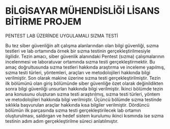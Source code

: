 # BİLGİSAYAR MÜHENDİSLİĞİ LİSANS BİTİRME PROJEM



PENTEST LAB ÜZERİNDE UYGULAMALI SIZMA TESTİ

Bu tez siber güvenliğin alt çalışma alanlarından olan bilgi güvenliği, sızma testleri ve lab ortamında örnek bir sızma testinin gerçekleştirilmesiyle ilgilidir. Tezin amacı, siber güvenlik alanındaki Pentest (sızma) çalışmalarının incelenmesi ve laboratuvar ortamında sızma testi gerçekleştirmektir. Bu amaç doğrultusunda sızma testleri hakkında araştırma ve inceleme yapılmış, sızma testi türleri, yöntemleri, araçları ve metodolojileri hakkında bilgi verilmiştir. Son olarak makine üzerine sızma testi gerçekleştirilmiştir.
Tezin ilk bölümünü olan giriş bölümünde siber güvenliğe özet olarak değinildikten sonra bilgi güvenliği unsurları hakkında bilgi verilmiştir. 
İkinci bölümde tezin ana konusunu oluşturan sızma testi araştırılmış, sızma testi türleri, yöntem ve metodolojileri hakkında bilgi verilmiştir.
Üçüncü bölümde sızma testinde sıklıkla başvurulan araçlar hakkında kısa bilgiler verilmiştir.
Dördüncü bölümün ilk parçasında sızma testi gerçekleştirilecek lab ortamın oluşturulması, saldırgan ve hedef sistem kurulumu ikinci kısmında ise sızma testinin adım adım gerçekleştirilme süreci anlatılmıştır.
